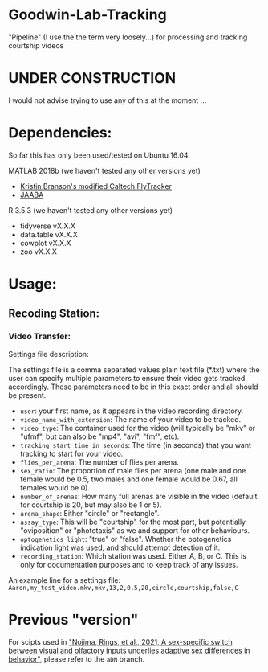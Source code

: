 # Goodwin-Lab-Tracking

"Pipeline" (I use the the term very loosely...) for processing and tracking courtship videos



# **UNDER CONSTRUCTION**

I would not advise trying to use any of this at the moment ...




# Dependencies:

So far this has only been used/tested on Ubuntu 16.04.


MATLAB 2018b (we haven't tested any other versions yet)
* [Kristin Branson's modified Caltech FlyTracker](https://github.com/kristinbranson/FlyTracker)
* [JAABA](https://github.com/kristinbranson/JAABA)


R 3.5.3 (we haven't tested any other versions yet)
* tidyverse vX.X.X
* data.table vX.X.X
* cowplot vX.X.X
* zoo vX.X.X


# Usage:

## Recoding Station:

### Video Transfer:

Settings file description:

The settings file is a comma separated values plain text file (*.txt) where the user can specify multiple parameters to ensure their video gets tracked accordingly. These parameters need to be in this exact order and all should be present.
* `user`: your first name, as it appears in the video recording directory.
* `video_name_with_extension`: The name of your video to be tracked.
* `video_type`: The container used for the video (will typically be "mkv" or "ufmf", but can also be "mp4", "avi", "fmf", etc).
* `tracking_start_time_in_seconds`: The time (in seconds) that you want tracking to start for your video.
* `flies_per_arena`: The number of flies per arena.
* `sex_ratio`: The proportion of male flies per arena (one male and one female would be 0.5, two males and one female would be 0.67, all females would be 0).
* `number_of_arenas`: How many full arenas are visible in the video (default for courtship is 20, but may also be 1 or 5).
* `arena_shape`: Either "circle" or "rectangle".
* `assay_type`: This will be "courtship" for the most part, but potentially "oviposition" or "phototaxis" as we and support for other behaviours.
* `optogenetics_light`: "true" or "false". Whether the optogenetics indication light was used, and should attempt detection of it.
* `recording_station`: Which station was used. Either A, B, or C. This is only for documentation purposes and to keep track of any issues.

An example line for a settings file:
`Aaron,my_test_video.mkv,mkv,13,2,0.5,20,circle,courtship,false,C`

# Previous "version"

For scipts used in ["Nojima, Rings, et al., 2021, A sex-specific switch between visual and olfactory inputs underlies adaptive sex differences in behavior"](https://www.sciencedirect.com/science/article/pii/S0960982220318996?via%3Dihub), please refer to the `aDN` branch.

